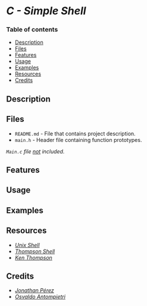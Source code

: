# *C - Simple Shell*

### Table of contents

- [Description](#description)
- [Files](#files)
- [Features](#features)
- [Usage](#usage)
- [Examples](#examples)
- [Resources](#resources)
- [Credits](#credits)

## Description



## Files

- `README.md` - File that contains project description.
- `main.h` - Header file containing function prototypes.

*`Main.c` file <ins>not</ins> included.*

## Features



## Usage



## Examples



## Resources

- *[Unix Shell](https://en.wikipedia.org/wiki/Unix_shell)*
- *[Thompson Shell](https://en.wikipedia.org/wiki/Thompson_shell)*
- *[Ken Thompson](https://en.wikipedia.org/wiki/Ken_Thompson)*

## Credits

- *[Jonathan Pérez](https://github.com/prodjohnper)*
- *[Osvaldo Antompietri](https://github.com/ojvl1)*
